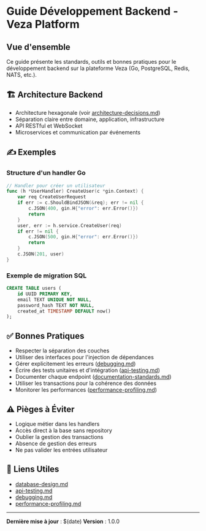 # Guide Développement Backend - Veza Platform

## Vue d'ensemble

Ce guide présente les standards, outils et bonnes pratiques pour le développement backend sur la plateforme Veza (Go, PostgreSQL, Redis, NATS, etc.).

## 🏗️ Architecture Backend
- Architecture hexagonale (voir [architecture-decisions.md](./architecture-decisions.md))
- Séparation claire entre domaine, application, infrastructure
- API RESTful et WebSocket
- Microservices et communication par événements

## ✍️ Exemples

### Structure d'un handler Go
```go
// Handler pour créer un utilisateur
func (h *UserHandler) CreateUser(c *gin.Context) {
    var req CreateUserRequest
    if err := c.ShouldBindJSON(&req); err != nil {
        c.JSON(400, gin.H{"error": err.Error()})
        return
    }
    user, err := h.service.CreateUser(req)
    if err != nil {
        c.JSON(500, gin.H{"error": err.Error()})
        return
    }
    c.JSON(201, user)
}
```

### Exemple de migration SQL
```sql
CREATE TABLE users (
    id UUID PRIMARY KEY,
    email TEXT UNIQUE NOT NULL,
    password_hash TEXT NOT NULL,
    created_at TIMESTAMP DEFAULT now()
);
```

## ✅ Bonnes Pratiques
- Respecter la séparation des couches
- Utiliser des interfaces pour l'injection de dépendances
- Gérer explicitement les erreurs ([debugging.md](./debugging.md))
- Écrire des tests unitaires et d'intégration ([api-testing.md](./api-testing.md))
- Documenter chaque endpoint ([documentation-standards.md](./documentation-standards.md))
- Utiliser les transactions pour la cohérence des données
- Monitorer les performances ([performance-profiling.md](./performance-profiling.md))

## ⚠️ Pièges à Éviter
- Logique métier dans les handlers
- Accès direct à la base sans repository
- Oublier la gestion des transactions
- Absence de gestion des erreurs
- Ne pas valider les entrées utilisateur

## 🔗 Liens Utiles
- [database-design.md](./database-design.md)
- [api-testing.md](./api-testing.md)
- [debugging.md](./debugging.md)
- [performance-profiling.md](./performance-profiling.md)

---

**Dernière mise à jour** : $(date)
**Version** : 1.0.0 